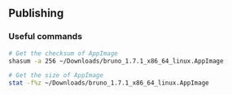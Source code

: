 ## Publishing

### Useful commands
```bash
# Get the checksum of AppImage
shasum -a 256 ~/Downloads/bruno_1.7.1_x86_64_linux.AppImage

# Get the size of AppImage
stat -f%z ~/Downloads/bruno_1.7.1_x86_64_linux.AppImage
```